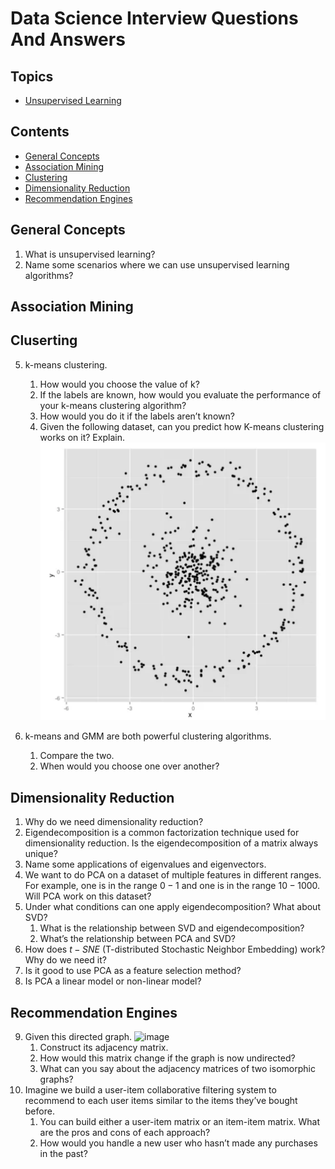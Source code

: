# Data Science Interview Questions And Answers

Topics
---

- [Unsupervised Learning](#unsupervised-learning)

Contents
---
- [General Concepts](#general-concepts)
- [Association Mining](#association-mining)
- [Clustering](#clustering)
- [Dimensionality Reduction](#dimensionality-reduction)
- [Recommendation Engines](#recommendation-engines)


## General Concepts

1. What is unsupervised learning?
2. Name some scenarios where we can use unsupervised learning algorithms?
 




## Association Mining

## Cluserting

5. k-means clustering.
    1. How would you choose the value of k?
    1. If the labels are known, how would you evaluate the performance of your k-means clustering algorithm?
    1. How would you do it if the labels aren’t known?
    1. Given the following dataset, can you predict how K-means clustering works on it? Explain.
    ![image](img/k_means.png)

7. k-means and GMM are both powerful clustering algorithms.
    1. Compare the two.
    1. When would you choose one over another?




## Dimensionality Reduction

1. Why do we need dimensionality reduction?
2. Eigendecomposition is a common factorization technique used for dimensionality reduction. Is the eigendecomposition of a matrix always unique?
3. Name some applications of eigenvalues and eigenvectors.
4. We want to do PCA on a dataset of multiple features in different ranges. For example, one is in the range $0-1$ and one is in the range $10 - 1000$. Will PCA work on this dataset?
5. Under what conditions can one apply eigendecomposition? What about SVD?
    1. What is the relationship between SVD and eigendecomposition?
    1. What’s the relationship between PCA and SVD?
6. How does $t-SNE$ (T-distributed Stochastic Neighbor Embedding) work? Why do we need it?
7. Is it good to use PCA as a feature selection method?
8. Is PCA a linear model or non-linear model?



## Recommendation Engines

9. Given this directed graph.
    ![image](assets/dag.png)
    1. Construct its adjacency matrix.
    1. How would this matrix change if the graph is now undirected?
    1. What can you say about the adjacency matrices of two isomorphic graphs?
10. Imagine we build a user-item collaborative filtering system to recommend to each user items similar to the items they’ve bought before.
    1. You can build either a user-item matrix or an item-item matrix. What are the pros and cons of each approach?
    1. How would you handle a new user who hasn’t made any purchases in the past?

